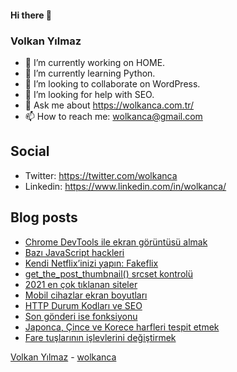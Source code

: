 #### Hi there 👋

### Volkan Yılmaz

- 🔭 I’m currently working on HOME.
- 🌱 I’m currently learning Python.
- 👯 I’m looking to collaborate on WordPress.
- 🤔 I’m looking for help with SEO.
- 💬 Ask me about https://wolkanca.com.tr/
- 📫 How to reach me: wolkanca@gmail.com

## Social
- Twitter: https://twitter.com/wolkanca
- Linkedin: https://www.linkedin.com/in/wolkanca/



## Blog posts
<!-- BLOG-POST-LIST:START -->
- [Chrome DevTools ile ekran görüntüsü almak](https://wolkanca.com.tr/chrome-devtools-ile-ekran-goruntusu-almak/)
- [Bazı JavaScript hackleri](https://wolkanca.com.tr/bazi-javascript-hackleri/)
- [Kendi Netflix’inizi yapın: Fakeflix](https://wolkanca.com.tr/kendi-netflixinizi-yapin-fakeflix/)
- [get_the_post_thumbnail() srcset kontrolü](https://wolkanca.com.tr/get_the_post_thumbnail-srcset-kontrolu/)
- [2021 en çok tıklanan siteler](https://wolkanca.com.tr/2021-en-cok-tiklanan-siteler/)
- [Mobil cihazlar ekran boyutları](https://wolkanca.com.tr/mobil-cihazlar-ekran-boyutlari/)
- [HTTP Durum Kodları ve SEO](https://wolkanca.com.tr/http-durum-kodlari-ve-seo/)
- [Son gönderi ise fonksiyonu](https://wolkanca.com.tr/son-gonderi-ise-fonksiyonu/)
- [Japonca, Çince ve Korece harfleri tespit etmek](https://wolkanca.com.tr/japonca-cince-ve-korece-harfleri-tespit-etmek/)
- [Fare tuşlarının işlevlerini değiştirmek](https://wolkanca.com.tr/fare-tuslarinin-islevlerini-degistirmek/)
<!-- BLOG-POST-LIST:END -->


[Volkan Yılmaz](https://volkanyilmaz.com.tr/) - [wolkanca](https://wolkanca.com.tr/)
